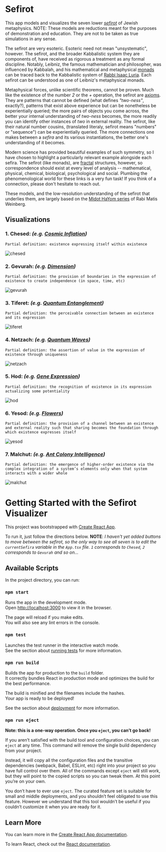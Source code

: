 # Sefirot

This app models and visualizes the seven lower [*sefirot*](https://www.britannica.com/topic/sefirot) of Jewish metaphysics. NOTE: These models are reductions meant for the purposes of demonstration and education. They are not to be taken as true simulations in any sense.

The sefirot are very esoteric. Esoteric need not mean "unsystematic", however. The sefirot, and the broader Kabbalistic system they are components of, have received as rigorous a treatment as any formal discipline. Notably, Leibniz, the famous mathematician and philosopher, was influenced by Kabbalah, and his mathematical and metaphysical [monads](https://en.wikipedia.org/wiki/Gottfried_Wilhelm_Leibniz#Monads) can be traced back to the Kabbalistic system of [Rabbi Isaac Luria](https://www.britannica.com/biography/Isaac-ben-Solomon-Luria). Each sefirot can be understood as one of Leibniz's metaphysical monads.

Metaphysical forces, unlike scientific theorems, cannot be proven. Much like the existence of the number *2* or the *+* operation, the sefirot are [axioms](https://en.wikipedia.org/wiki/Axiom). They are patterns that cannot be defined (what defines *"two-ness"*, exactly?),  patterns that exist above experience but can be nonetheless be experientially queried; the more pairs of objects you come across, the better your internal understanding of *two-ness* becomes, the more readily you can identify other instances of *two* in external reality. The sefirot, like their  natural number cousins, (translated literaly, sefirot means "numbers" or "sequence") can be experientially queried. The more connections one makes between a *sefira* and its various instantiations, the better one's understanding of it becomes.

Modern science has provided beautiful examples of such symmetry, so I have chosen to highlight a particularly relevant example alongside each sefira. The sefirot (like monads), are [fractal](https://en.wikipedia.org/wiki/Fractal) structures, however, so correspondence should exist at every level of analysis -- mathematical, physical, chemical, biological, psychological and social. Plumbing the phenomenological world for these links is a very fun task! If you  think of a connection, please don't hesitate to reach out.

These models, and the low-resolution understanding of the sefirot that underlies them, are largely based on the [Midot HaYom series](https://www.thelivingtree.org/media-file/?file=audio%2Fmiddot%2Fintro+to+the+midat+hayom2.pdf) of Rabi Matis Weinberg.

## Visualizations

### 1. Chesed: *(e.g. [Cosmic Inflation](https://en.wikipedia.org/wiki/Inflation_(cosmology)))*
`Partial definition: existence expressing itself within existence`

![chesed](./animations/1-chesed-chesed.gif)

### 2. Gevurah: *(e.g. [Dimension](https://en.wikipedia.org/wiki/Dimension))*
`Partial definition: the provision of boundaries in the expression of existence to create independence (in space, time, etc)`

![gevurah](./animations/2-gevurah-chesed.gif)

### 3. Tiferet: *(e.g. [Quantum Entanglement](https://scienceexchange.caltech.edu/topics/quantum-science-explained/entanglement))*
`Partial definition: the perceivable connection between an existence and its expression`

![tiferet](./animations/3-tiferet-chesed.gif)

### 4. Netzach: *(e.g. [Quantum Waves](https://en.wikipedia.org/wiki/Wave_function))*
`Partial definition: the assertion of value in the expression of existence through uniqueness`

![netzach](./animations/4-netzach-chesed.gif)

### 5. Hod: *(e.g. [Gene Expression](https://www.nature.com/scitable/topicpage/gene-expression-14121669/))*
`Partial definition: the recognition of existence in its expression actualizing some potentiality`

![hod](./animations/5-hod-chesed.gif)

### 6. Yesod: *(e.g. [Flowers](https://en.wikipedia.org/wiki/Flower))*
`Partial definition: the provision of a channel between an existence and external reality such that sharing becomes the foundation through which existence expresses itself`

![yesod](./animations/6-yesod-chesed.gif)

### 7. Malchut: *(e.g. [Ant Colony Intelligence](https://towardsdatascience.com/swarm-intelligence-inside-the-ant-colony-9ffbce22a736))*
`Partial definition: the emergence of higher-order existence via the complex integration of a system’s elements only when that system interacts with a wider whole`

![malchut](./animations/7-malchut-chesed.gif)

# Getting Started with the Sefirot Visualizer

This project was bootstrapped with [Create React App](https://github.com/facebook/create-react-app).

To run it, just follow the directions below. **NOTE**: *I haven't yet added buttons to move between the sefirot, so the only way to see all seven is to edit the `currentSefira` variable in the `App.tsx` file. `1` corresponds to `Chesed`, `2` corresponds to `Gevurah` and so on...*

## Available Scripts

In the project directory, you can run:

### `npm start`

Runs the app in the development mode.\
Open [http://localhost:3000](http://localhost:3000) to view it in the browser.

The page will reload if you make edits.\
You will also see any lint errors in the console.

### `npm test`

Launches the test runner in the interactive watch mode.\
See the section about [running tests](https://facebook.github.io/create-react-app/docs/running-tests) for more information.

### `npm run build`

Builds the app for production to the `build` folder.\
It correctly bundles React in production mode and optimizes the build for the best performance.

The build is minified and the filenames include the hashes.\
Your app is ready to be deployed!

See the section about [deployment](https://facebook.github.io/create-react-app/docs/deployment) for more information.

### `npm run eject`

**Note: this is a one-way operation. Once you `eject`, you can’t go back!**

If you aren’t satisfied with the build tool and configuration choices, you can `eject` at any time. This command will remove the single build dependency from your project.

Instead, it will copy all the configuration files and the transitive dependencies (webpack, Babel, ESLint, etc) right into your project so you have full control over them. All of the commands except `eject` will still work, but they will point to the copied scripts so you can tweak them. At this point you’re on your own.

You don’t have to ever use `eject`. The curated feature set is suitable for small and middle deployments, and you shouldn’t feel obligated to use this feature. However we understand that this tool wouldn’t be useful if you couldn’t customize it when you are ready for it.

## Learn More

You can learn more in the [Create React App documentation](https://facebook.github.io/create-react-app/docs/getting-started).

To learn React, check out the [React documentation](https://reactjs.org/).
